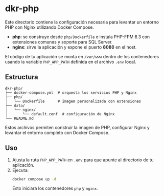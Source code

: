 # dkr-php

Este directorio contiene la configuración necesaria para levantar un entorno PHP con Nginx utilizando Docker Compose.

- **php**: se construye desde `php/Dockerfile` e instala PHP-FPM 8.3 con extensiones comunes y soporte para SQL Server.
- **nginx**: sirve la aplicación y expone el puerto **8080** en el host.

El código de tu aplicación se monta en `/var/www` dentro de los contenedores usando la variable `PHP_APP_PATH` definida en el archivo `.env` local.

## Estructura

```
dkr-php/
├── docker-compose.yml  # orquesta los servicios PHP y Nginx
├── php/
│   └── Dockerfile      # imagen personalizada con extensiones
├── data/
│   └── nginx/
│       └── default.conf  # configuración de Nginx
└── README.md
```

Estos archivos permiten construir la imagen de PHP, configurar Nginx y levantar el entorno completo con Docker Compose.

## Uso

1. Ajusta la ruta `PHP_APP_PATH` en `.env` para que apunte al directorio de tu aplicación.
2. Ejecuta:
   ```bash
   docker compose up -d
   ```
   Esto iniciará los contenedores `php` y `nginx`.

